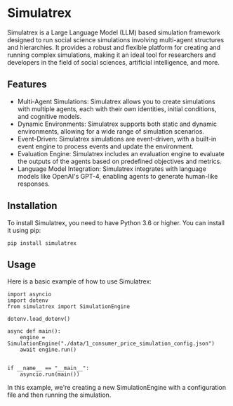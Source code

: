 # Simulatrex

Simulatrex is a Large Language Model (LLM) based simulation framework designed to run social science simulations involving multi-agent structures and hierarchies. It provides a robust and flexible platform for creating and running complex simulations, making it an ideal tool for researchers and developers in the field of social sciences, artificial intelligence, and more.

## Features

- Multi-Agent Simulations: Simulatrex allows you to create simulations with multiple agents, each with their own identities, initial conditions, and cognitive models.
- Dynamic Environments: Simulatrex supports both static and dynamic environments, allowing for a wide range of simulation scenarios.
- Event-Driven: Simulatrex simulations are event-driven, with a built-in event engine to process events and update the environment.
- Evaluation Engine: Simulatrex includes an evaluation engine to evaluate the outputs of the agents based on predefined objectives and metrics.
- Language Model Integration: Simulatrex integrates with language models like OpenAI's GPT-4, enabling agents to generate human-like responses.

## Installation

To install Simulatrex, you need to have Python 3.6 or higher. You can install it using pip:

```
pip install simulatrex
```

## Usage

Here is a basic example of how to use Simulatrex:

```
import asyncio
import dotenv
from simulatrex import SimulationEngine

dotenv.load_dotenv()

async def main():
    engine = SimulationEngine("./data/1_consumer_price_simulation_config.json")
    await engine.run()


if __name__ == "__main__":
    asyncio.run(main())
```

In this example, we're creating a new SimulationEngine with a configuration file and then running the simulation.
